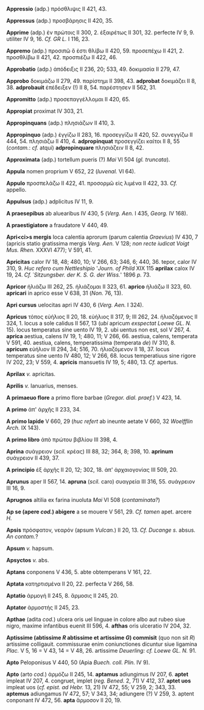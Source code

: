 **Appressio** (adp.) πρόσθλιψις II 421, 43.

**Appressus** (adp.) προσβάρησις II 420, 35.

**Apprime** (adp.) ἐν πρώτοις II 300, 2. ἐξαιρέτως II 301, 32. perfecte
IV 9, 9. utiliter IV 9, 16. *Cf. GR L.* I 116, 23.

**Appremo** (adp.) προσιπῶ ὅ ἐστι θλίβω II 420, 59. προσεπέχω II 421, 2.
προσθλίβω II 421, 42. προσπιέζω II 422, 46.

**Approbatio** (adp.) ἀπόδειξις II 236, 20; 533, 49. δοκιμασία II 279,
47.

**Approbo** δοκιμάζω II 279, 49. παρίστημι II 398, 43. **adprobat**
δοκιμάζει II 8, 38. **adprobauit** ἐπέδειξεν (!) II 8, 54. παρέστησεν II
562, 31.

**Appromitto** (adp.) προσεπαγγέλλομαι II 420, 65.

**Appropiat** proximat IV 303, 21.

**Appropinquans** (adp.) πλησιάζων II 410, 3.

**Appropinquo** (adp.) ἐγγίζω II 283, 16. προσεγγίζω II 420, 52.
συνεγγίζω II 444, 54. πλησιάζω II 410, 4. **adpropinquat** προσεγγίζει
καίτοι II 8, 55 (*contam.*: *cf.* atqui) **adpropinquare** πλησιάζειν II
8, 42.

**Approximata** (adp.) tortellum pueris (?) *Mai* VI 504 (*gl.*
*truncata*).

**Appula** nomen proprium V 652, 22 (*Iuvenal.* VI 64).

**Appulo** προσπελάζω II 422, 41. προσορμῶ εἰς λιμένα II 422, 33. *Cf.*
appello.

**Appulsus** (adp.) adplicitus IV 11, 9.

**A praesepibus** ab aluearibus IV 430, 5 (*Verg. Aen.* I 435,
*Georg.* IV 168).

**A praestigiatore** a fraudatore V 440, 49.

**Apri\<ci\>s mergis** loca calentia aprorum (parum calentia *Graevius*)
IV 430, 7 (apricis statio gratissima mergis *Verg. Aen.* V 128; *non
recte iudicat Voigt Mus. Rhen.* XXXVI 477); V 591, 41.

**Apricitas** calor IV 18, 48; 480, 10; V 266, 63; 346, 6; 440, 36.
tepor, calor IV 310, 9. *Huc refero cum Nettleshipio* '*Journ. of
Phild* XIX 115 **aprilax** calox IV 19, 24. *Cf.* ῾*Sitzungsber. der
K. S. G. der Wiss.*' 1896 *p.* 73.

**Apricor** ἡλιάζω III 262, 25. ἡλιάζομαι II 323, 61. **aprico** ἡλιάζω
II 323, 60. **apricari** in aprico esse V 638, 31 (*Non.* 76, 13).

**Apri cursus** uelocitas apri IV 430, 6 (*Verg. Aen.* I 324).

**Apricus** τόπος εὐήλιος II 20, 18. εὐήλιος II 317, 9; III 262, 24.
ἡλιαζόμενος II 324, 1. locus a sole calidus II 567, 13 (*ubi* apricum
*exspectat Loewe GL. N.* 15). locus temperatus sine uento IV 19, 2.
ubi uentus non est, sol V 267, 4. **aprica** aestiua, calens IV 19, 1;
480, 11; V 266, 66. aestiua, calens, temperata V 591, 40. aestiua,
calens, temperatissima (temperata *de*) IV 310, 8. **apricum** εὐήλιον
III 294, 34; 516, 70. ἡλιαζόμενον II 18, 37. locus temperatus sine uento
IV 480, 12; V 266, 68. locus temperatiuus sine rigore IV 202, 23; V 559,
4. **apricis** mansuetis IV 19, 5; 480, 13. *Cf.* apertus.

**Aprilax** *v.* apricitas.

**Aprilis** *v.* Ianuarius, menses.

**A primaeuo flore** a primo flore barbae (*Gregor. dial. praef.*) V
423, 14.

**A primo** ἀπ' ἀρχῆς II 233, 34.

**A primo lapide** V 660, 29 (*huc refert* ab ineunte aetate V 660, 32
*Woelfflin Arch.* IX 143).

**A primo libro** ἀπὸ πρώτου βιβλίου III 398, 4.

**Aprina** συάγρειον (*scil.* κρέας) III 88, 32; 364, 8; 398, 10.
**aprinum** συάγρειον II 439, 37.

**A principio** ἐξ ἀρχῆς II 20, 12; 302, 18. ἀπ' ἀρχαιογονίας III 509,
20.

**Aprunus** aper II 567, 14. **apruna** (*scil.* caro) συαγρεία III 316,
55. συάγρειον III 16, 9.

**Aprugnos** altilia ex farina inuoluta *Mai* VI 508 (*contaminata?*)

**Ap se (apere *cod.*) abigere** a se mouere V 561, 29. *Cf.*
*tamen* apet. arcere *H.*

**Apsis** πρόσφατον, νεαρόν (apsum *Vulcan.*) II 20, 13. *Cf. Ducange
s.* absus. *An contam.*?

**Apsum** *v.* hapsum.

**Apsyctos** *v.* abs.

**Aptans** conponens V 436, 5. abte obtemperans V 161, 22.

**Aptata** κατηρτισμένα II 20, 22. perfecta V 266, 58.

**Aptatio** ἁρμογή II 245, 8. ἅρμοσις II 245, 20.

**Aptator** ἁρμοστής II 245, 23.

**Apthae** (adita *cod.*) ulcera oris uel linguae in colore albo aut
rubeo siue nigro, maxime infantibus euenit III 596, 4. **afthas** oris
ulceratio IV 204, 32.

**Aptissime (abtissime *R* abtissime et artissime *G*) commisit**
(quo non sit *R*) artissime colligauit. commissurae enim coniunctiones
dicuntur siue ligamina *Plac.* V 5, 16 = V 43, 14 = V 48, 26. artissime
*Deuerling: cf. Loewe GL. Ν.* 91.

**Apto** Peloponisus V 440, 50 (Apia *Buech. coll. Plin.* IV 9).

**Apto** (arto *cod.*) ἁρμόζω II 245, 14. **aptamus** adiungimus IV 207,
6. **aptet** impleat IV 207, 4. congruet, implet (*reg. Bened.* 2, 71)
V 412, 37. **aptet uos** impleat uos (*cf. epist. ad Hebr.* 13, 21)
IV 472, 55; V 259, 2; 343, 33. **aptemus** adiungamus IV 472, 57; V 343,
34; adiungere (?) V 259, 3. aptent conponant IV 472, 56. **apta**
ἅρμοσον II 20, 19.
